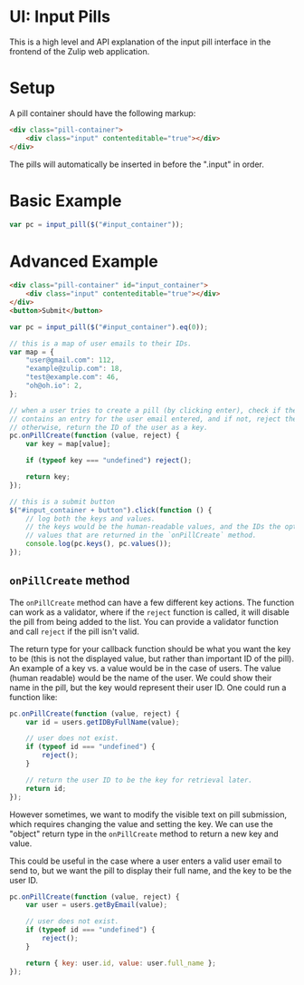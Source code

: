 # UI: Input Pills

This is a high level and API explanation of the input pill interface in the
frontend of the Zulip web application.

# Setup

A pill container should have the following markup:

```html
<div class="pill-container">
    <div class="input" contenteditable="true"></div>
</div>
```

The pills will automatically be inserted in before the ".input" in order.

# Basic Example

```js
var pc = input_pill($("#input_container"));
```

# Advanced Example

```html
<div class="pill-container" id="input_container">
    <div class="input" contenteditable="true"></div>
</div>
<button>Submit</button>
```

```js
var pc = input_pill($("#input_container").eq(0));

// this is a map of user emails to their IDs.
var map = {
    "user@gmail.com": 112,
    "example@zulip.com": 18,
    "test@example.com": 46,
    "oh@oh.io": 2,
};

// when a user tries to create a pill (by clicking enter), check if the map
// contains an entry for the user email entered, and if not, reject the entry.
// otherwise, return the ID of the user as a key.
pc.onPillCreate(function (value, reject) {
    var key = map[value];

    if (typeof key === "undefined") reject();

    return key;
});

// this is a submit button
$("#input_container + button").click(function () {
    // log both the keys and values.
    // the keys would be the human-readable values, and the IDs the optional
    // values that are returned in the `onPillCreate` method.
    console.log(pc.keys(), pc.values());
});
```

## `onPillCreate` method

The `onPillCreate` method can have a few different key actions. The function can
work as a validator, where if the `reject` function is called, it will disable
the pill from being added to the list. You can provide a validator function and
call `reject` if the pill isn't valid.

The return type for your callback function should be what you want the key to be
(this is not the displayed value, but rather than important ID of the pill). An
example of a key vs. a value would be in the case of users. The value
(human readable) would be the name of the user. We could show their name in the
pill, but the key would represent their user ID. One could run a function like:

```js
pc.onPillCreate(function (value, reject) {
    var id = users.getIDByFullName(value);

    // user does not exist.
    if (typeof id === "undefined") {
        reject();
    }

    // return the user ID to be the key for retrieval later.
    return id;
});
```

However sometimes, we want to modify the visible text on pill submission, which
requires changing the value and setting the key. We can use the "object" return
type in the `onPillCreate` method to return a new key and value.

This could be useful in the case where a user enters a valid user email to send
to, but we want the pill to display their full name, and the key to be the user ID.

```js
pc.onPillCreate(function (value, reject) {
    var user = users.getByEmail(value);

    // user does not exist.
    if (typeof id === "undefined") {
        reject();
    }

    return { key: user.id, value: user.full_name };
});
```
